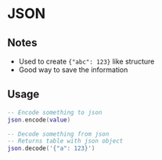 # JSON

## Notes
* Used to create `{"abc": 123}` like structure
* Good way to save the information

## Usage
```lua
-- Encode something to json
json.encode(value)

-- Decode something from json
-- Returns table with json object
json.decode('{"a": 123}')
```